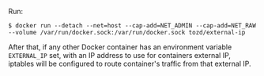 Run:

```
$ docker run --detach --net=host --cap-add=NET_ADMIN --cap-add=NET_RAW --volume /var/run/docker.sock:/var/run/docker.sock tozd/external-ip
```

After that, if any other Docker container has an environment variable `EXTERNAL_IP` set, with an IP address to use for
containers external IP, iptables will be configured to route container's traffic from that external IP.
